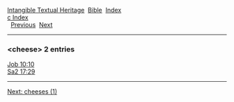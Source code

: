 [Intangible Textual Heritage](../../index)  [Bible](../index) 
[Index](index)   
[c Index](_c_)  
  [Previous](c02089)  [Next](c02091) 

------------------------------------------------------------------------

### &lt;cheese&gt; 2 entries

[Job 10:10](../kjv/job010.htm#010)  
[Sa2 17:29](../kjv/sa2017.htm#029)  

------------------------------------------------------------------------

[Next: cheeses (1)](c02091)
